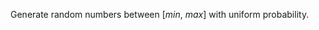 
[comment]: # (TimeSeriesCanvasModule)
Generate random numbers between [*min*, *max*] with uniform probability.
